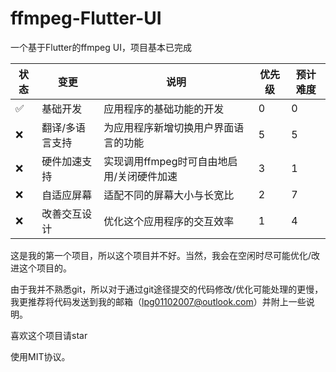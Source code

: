 # ffmpeg-Flutter-UI
一个基于Flutter的ffmpeg UI，项目基本已完成  

| 状态 | 变更            | 说明                                      | 优先级 | 预计难度 |
|------|-----------------|-------------------------------------------|--------|----------|
| ✅    | 基础开发        | 应用程序的基础功能的开发                  | 0      | 0        |
| ❌    | 翻译/多语言支持 | 为应用程序新增切换用户界面语言的功能      | 5      | 5        |
| ❌    | 硬件加速支持    | 实现调用ffmpeg时可自由地启用/关闭硬件加速 | 3      | 1        |
| ❌    | 自适应屏幕      | 适配不同的屏幕大小与长宽比                | 2      | 7        |
| ❌    | 改善交互设计    | 优化这个应用程序的交互效率                | 1      | 4        |

这是我的第一个项目，所以这个项目并不好。当然，我会在空闲时尽可能优化/改进这个项目的。  
  
由于我并不熟悉git，所以对于通过git途径提交的代码修改/优化可能处理的更慢，我更推荐将代码发送到我的邮箱（lpg01102007@outlook.com）并附上一些说明。  

喜欢这个项目请star  
  
使用MIT协议。  
